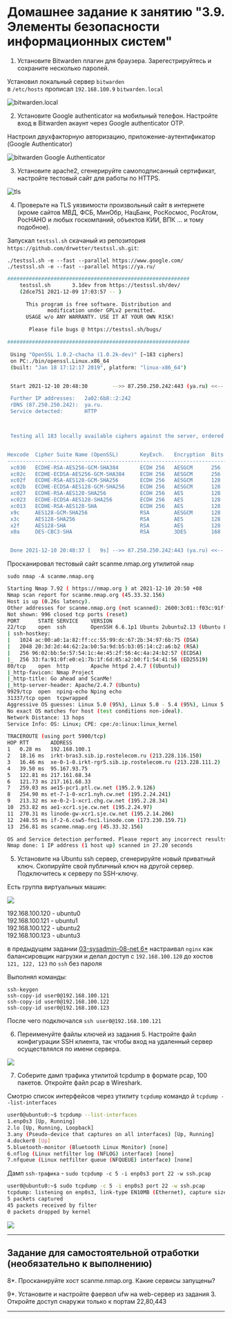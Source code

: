 # Домашнее задание к занятию "3.9. Элементы безопасности информационных систем"

1. Установите Bitwarden плагин для браузера. Зарегестрируйтесь и сохраните несколько паролей.

Установил локальный сервер `bitwarden`  
в `/etc/hosts` прописал `192.168.100.9` `bitwarden.local`  


![bitwarden.local](img/bitwarden.local.png)

2. Установите Google authenticator на мобильный телефон. Настройте вход в Bitwarden акаунт через Google authenticator OTP.

Настроил двухфакторную авторизацию, приложение-аутентификатор (Google Authenticator)  

![bitwarden Google Authenticator](img/bitwarden2.png)

3. Установите apache2, сгенерируйте самоподписанный сертификат, настройте тестовый сайт для работы по HTTPS.

![tls](img/https.png)

4. Проверьте на TLS уязвимости произвольный сайт в интернете (кроме сайтов МВД, ФСБ, МинОбр, НацБанк, РосКосмос, РосАтом, РосНАНО и любых госкомпаний, объектов КИИ, ВПК ... и тому подобное).

Запускал `testssl.sh` скачаный из репозитория `https://github.com/drwetter/testssl.sh.git`:  

`./testssl.sh -e --fast --parallel https://www.google.com/`  
`./testssl.sh -e --fast --parallel https://ya.ru/`  

```bash
###########################################################
    testssl.sh       3.1dev from https://testssl.sh/dev/
    (2dce751 2021-12-09 17:03:57 -- )

      This program is free software. Distribution and
             modification under GPLv2 permitted.
      USAGE w/o ANY WARRANTY. USE IT AT YOUR OWN RISK!

       Please file bugs @ https://testssl.sh/bugs/

###########################################################

 Using "OpenSSL 1.0.2-chacha (1.0.2k-dev)" [~183 ciphers]
 on PC:./bin/openssl.Linux.x86_64
 (built: "Jan 18 17:12:17 2019", platform: "linux-x86_64")


 Start 2021-12-10 20:48:30        -->> 87.250.250.242:443 (ya.ru) <<--

 Further IP addresses:   2a02:6b8::2:242 
 rDNS (87.250.250.242):  ya.ru.
 Service detected:       HTTP



 Testing all 183 locally available ciphers against the server, ordered by encryption strength 


Hexcode  Cipher Suite Name (OpenSSL)       KeyExch.   Encryption  Bits     Cipher Suite Name (IANA/RFC)
-----------------------------------------------------------------------------------------------------------------------------
 xc030   ECDHE-RSA-AES256-GCM-SHA384       ECDH 256   AESGCM      256      TLS_ECDHE_RSA_WITH_AES_256_GCM_SHA384              
 xc02c   ECDHE-ECDSA-AES256-GCM-SHA384     ECDH 256   AESGCM      256      TLS_ECDHE_ECDSA_WITH_AES_256_GCM_SHA384            
 xc02f   ECDHE-RSA-AES128-GCM-SHA256       ECDH 256   AESGCM      128      TLS_ECDHE_RSA_WITH_AES_128_GCM_SHA256              
 xc02b   ECDHE-ECDSA-AES128-GCM-SHA256     ECDH 256   AESGCM      128      TLS_ECDHE_ECDSA_WITH_AES_128_GCM_SHA256            
 xc027   ECDHE-RSA-AES128-SHA256           ECDH 256   AES         128      TLS_ECDHE_RSA_WITH_AES_128_CBC_SHA256              
 xc023   ECDHE-ECDSA-AES128-SHA256         ECDH 256   AES         128      TLS_ECDHE_ECDSA_WITH_AES_128_CBC_SHA256            
 xc013   ECDHE-RSA-AES128-SHA              ECDH 256   AES         128      TLS_ECDHE_RSA_WITH_AES_128_CBC_SHA                 
 x9c     AES128-GCM-SHA256                 RSA        AESGCM      128      TLS_RSA_WITH_AES_128_GCM_SHA256                    
 x3c     AES128-SHA256                     RSA        AES         128      TLS_RSA_WITH_AES_128_CBC_SHA256                    
 x2f     AES128-SHA                        RSA        AES         128      TLS_RSA_WITH_AES_128_CBC_SHA                       
 x0a     DES-CBC3-SHA                      RSA        3DES        168      TLS_RSA_WITH_3DES_EDE_CBC_SHA                      


 Done 2021-12-10 20:48:37 [   9s] -->> 87.250.250.242:443 (ya.ru) <<--

```

Просканировал тестовый сайт scanme.nmap.org утилитой `nmap`  

`sudo nmap -A scanme.nmap.org`

```bash
Starting Nmap 7.92 ( https://nmap.org ) at 2021-12-10 20:50 +08
Nmap scan report for scanme.nmap.org (45.33.32.156)
Host is up (0.26s latency).
Other addresses for scanme.nmap.org (not scanned): 2600:3c01::f03c:91ff:fe18:bb2f
Not shown: 996 closed tcp ports (reset)
PORT      STATE SERVICE    VERSION
22/tcp    open  ssh        OpenSSH 6.6.1p1 Ubuntu 2ubuntu2.13 (Ubuntu Linux; protocol 2.0)
| ssh-hostkey: 
|   1024 ac:00:a0:1a:82:ff:cc:55:99:dc:67:2b:34:97:6b:75 (DSA)
|   2048 20:3d:2d:44:62:2a:b0:5a:9d:b5:b3:05:14:c2:a6:b2 (RSA)
|   256 96:02:bb:5e:57:54:1c:4e:45:2f:56:4c:4a:24:b2:57 (ECDSA)
|_  256 33:fa:91:0f:e0:e1:7b:1f:6d:05:a2:b0:f1:54:41:56 (ED25519)
80/tcp    open  http       Apache httpd 2.4.7 ((Ubuntu))
|_http-favicon: Nmap Project
|_http-title: Go ahead and ScanMe!
|_http-server-header: Apache/2.4.7 (Ubuntu)
9929/tcp  open  nping-echo Nping echo
31337/tcp open  tcpwrapped
Aggressive OS guesses: Linux 5.0 (95%), Linux 5.0 - 5.4 (95%), Linux 5.4 (94%), HP P2000 G3 NAS device (93%), Linux 4.15 - 5.6 (93%), Linux 5.3 - 5.4 (93%), Linux 2.6.32 (92%), Infomir MAG-250 set-top box (92%), Linux 5.0 - 5.3 (92%), Linux 5.1 (92%)
No exact OS matches for host (test conditions non-ideal).
Network Distance: 13 hops
Service Info: OS: Linux; CPE: cpe:/o:linux:linux_kernel

TRACEROUTE (using port 5900/tcp)
HOP RTT       ADDRESS
1   0.28 ms   192.168.100.1
2   18.16 ms  irkt-bras3.sib.ip.rostelecom.ru (213.228.116.150)
3   16.46 ms  xe-0-1-0.irkt-rgr5.sib.ip.rostelecom.ru (213.228.111.2)
4   39.50 ms  95.167.93.75
5   122.81 ms 217.161.68.34
6   121.73 ms 217.161.68.33
7   259.03 ms ae15-pcr1.ptl.cw.net (195.2.9.126)
8   254.90 ms et-7-1-0-xcr1.nyh.cw.net (195.2.24.241)
9   213.32 ms xe-0-2-1-xcr1.chg.cw.net (195.2.28.34)
10  253.82 ms ae1-xcr1.sje.cw.net (195.2.24.97)
11  270.31 ms linode-gw-xcr1.sje.cw.net (195.2.14.206)
12  248.55 ms if-2-6.csw5-fnc1.linode.com (173.230.159.71)
13  256.81 ms scanme.nmap.org (45.33.32.156)

OS and Service detection performed. Please report any incorrect results at https://nmap.org/submit/ .
Nmap done: 1 IP address (1 host up) scanned in 27.20 seconds

```

5. Установите на Ubuntu ssh сервер, сгенерируйте новый приватный ключ. Скопируйте свой публичный ключ на другой сервер. Подключитесь к серверу по SSH-ключу.

Есть группа виртуальных машин:  

![](img/linux.png)

192.168.100.120 - ubuntu0   
192.168.100.121 - ubuntu1  
192.168.100.122 - ubuntu2  
192.168.100.123 - ubuntu3

в предыдущем задании [03-sysadmin-08-net 6*](https://github.com/gaoroot/DevOps-netology/tree/main/03-sysadmin-08-net#%D0%B7%D0%B0%D0%B4%D0%B0%D0%BD%D0%B8%D0%B5-%D0%B4%D0%BB%D1%8F-%D1%81%D0%B0%D0%BC%D0%BE%D1%81%D1%82%D0%BE%D1%8F%D1%82%D0%B5%D0%BB%D1%8C%D0%BD%D0%BE%D0%B9-%D0%BE%D1%82%D1%80%D0%B0%D0%B1%D0%BE%D1%82%D0%BA%D0%B8-%D0%BD%D0%B5%D0%BE%D0%B1%D1%8F%D0%B7%D0%B0%D1%82%D0%B5%D0%BB%D1%8C%D0%BD%D0%BE-%D0%BA-%D0%B2%D1%8B%D0%BF%D0%BE%D0%BB%D0%BD%D0%B5%D0%BD%D0%B8%D1%8E) настраивал `nginx` как балансировщик нагрузки и делал доступ с `192.168.100.120` до хостов `121, 122, 123` по `ssh` без пароля    

Выполнял команды:  

`ssh-keygen`  
`ssh-copy-id user0@192.168.100.121`   
`ssh-copy-id user0@192.168.100.122`   
`ssh-copy-id user0@192.168.100.123`   

После чего подключался `ssh user0@192.168.100.121`  



6. Переименуйте файлы ключей из задания 5. Настройте файл конфигурации SSH клиента, так чтобы вход на удаленный сервер осуществлялся по имени сервера.

![](img/ssh.png)  



7. Соберите дамп трафика утилитой tcpdump в формате pcap, 100 пакетов. Откройте файл pcap в Wireshark.

Cмотрю список интерфейсов через утилиту `tcpdump` командо й `tcpdump --list-interfaces`  

```bash
user0@ubuntu0:~$ tcpdump --list-interfaces
1.enp0s3 [Up, Running]
2.lo [Up, Running, Loopback]
3.any (Pseudo-device that captures on all interfaces) [Up, Running]
4.docker0 [Up]
5.bluetooth-monitor (Bluetooth Linux Monitor) [none]
6.nflog (Linux netfilter log (NFLOG) interface) [none]
7.nfqueue (Linux netfilter queue (NFQUEUE) interface) [none]

```

Дамп `ssh-трафика` - `sudo tcpdump -c 5 -i enp0s3 port 22 -w ssh.pcap`  

```bash
user0@ubuntu0:~$ sudo tcpdump -c 5 -i enp0s3 port 22 -w ssh.pcap
tcpdump: listening on enp0s3, link-type EN10MB (Ethernet), capture size 262144 bytes
5 packets captured
45 packets received by filter
0 packets dropped by kernel

```

![](img/ssh.pcap.png)

 ---
## Задание для самостоятельной отработки (необязательно к выполнению)

8*. Просканируйте хост scanme.nmap.org. Какие сервисы запущены?



9*. Установите и настройте фаервол ufw на web-сервер из задания 3. Откройте доступ снаружи только к портам 22,80,443


 ---